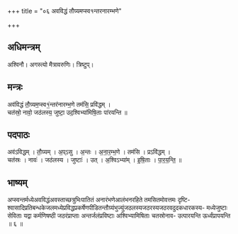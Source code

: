 +++
title = "०६ अवविद्धं तौग्र्यमप्स्व१न्तरनारम्भणे"

+++
## अधिमन्त्रम्
अश्विनौ। अगस्त्यो मैत्रावरुणिः। त्रिष्टुप्।

## मन्त्रः
अव॑विद्धं तौ॒ग्र्यम॒प्स्व१॒॑न्तर॑नारम्भ॒णे तम॑सि॒ प्रवि॑द्धम् ।  
चत॑स्रो॒ नावो॒ जठ॑लस्य॒ जुष्टा॒ उद॒श्विभ्या॑मिषि॒ताः पा॑रयन्ति ॥

## पदपाठः
अव॑ऽविद्धम् । तौ॒ग्र्यम् । अ॒प्ऽसु । अ॒न्तः । अ॒ना॒र॒म्भ॒णे । तम॑सि । प्रऽवि॑द्धम् ।  
चत॑स्रः । नावः॑ । जठ॑लस्य । जुष्टाः॑ । उत् । अ॒श्विऽभ्या॑म् । इ॒षि॒ताः । पा॒र॒य॒न्ति॒ ॥

## भाष्यम्
अप्स्वन्तर्मध्येअवविद्धंअवस्ताच्छत्रुभिःपातितं अनारंभणेआलंभनरहिते तमसितमोवत्तमः दृष्टि- श्वासादिप्रतिबन्धकेजलमध्येप्रविद्धप्रकर्षेणपीडितन्तौग्र्यंभुज्युंजठलस्यजठरस्यजठरवदुदकधारकस्य- मध्येजुष्टाः सेविताः यद्वा कर्मणिषष्ठी जठरंप्राप्ताः अन्तर्जलंप्रविष्टाः अश्विभ्यामिषिताः चतस्रोनाव- उत्पारयन्ति ऊर्ध्वंप्रापयन्ति ॥ ६ ॥